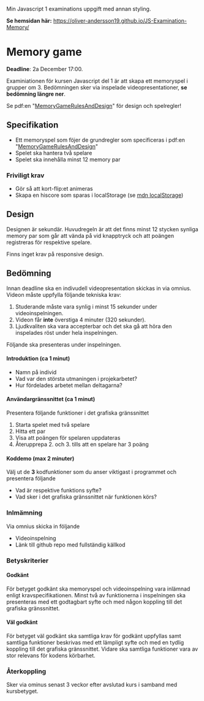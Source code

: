 Min Javascript 1 examinations uppgift med annan styling.

**Se hemsidan här:** https://oliver-andersson19.github.io/JS-Examination-Memory/

# Memory game

**Deadline**: 2a December 17:00.

Examiniationen för kursen Javascript del 1 är att skapa ett memoryspel i grupper om 3. Bedömningen sker via inspelade videopresentationer, **se bedömning längre ner**.

Se pdf:en "[MemoryGameRulesAndDesign](MemoryGameRulesAndDesign.pdf)" för design och spelregler!

## Specifikation

- Ett memoryspel som föjer de grundregler som specificeras i pdf:en "[MemoryGameRulesAndDesign](MemoryGameRulesAndDesign.pdf)"
- Spelet ska hantera två spelare
- Spelet ska innehålla minst 12 memory par

### Friviligt krav

- Gör så att kort-flip:et animeras
- Skapa en hiscore som sparas i localStorage (se [mdn localStorage](https://developer.mozilla.org/en-US/docs/Web/API/Window/localStorage))

## Design

Designen är sekundär. Huvudregeln är att det finns minst 12 stycken synliga memory par som går att vända på vid knapptryck och att poängen registreras för respektive spelare.

Finns inget krav på responsive design.

## Bedömning

Innan deadline ska en indivudell videopresentation skickas in via omnius. Videon måste uppfylla följande tekniska krav:

1. Studerande måste vara synlig i minst 15 sekunder under videoinspelningen.
2. Videon får **inte** överstiga 4 minuter (320 sekunder).
3. Ljudkvaliten ska vara accepterbar och det ska gå att höra den inspelades röst under hela inspelningen.

Följande ska presenteras under inspelningen.

#### Introduktion (ca 1 minut)

- Namn på individ
- Vad var den största utmaningen i projekarbetet?
- Hur fördelades arbetet mellan deltagarna?

#### Användargränssnittet (ca 1 minut)

Presentera följande funktioner i det grafiska gränssnittet

1. Starta spelet med två spelare
2. Hitta ett par
3. Visa att poängen för spelaren uppdateras
4. Återupprepa 2. och 3. tills att en spelare har 3 poäng

#### Koddemo (max 2 minuter)

Välj ut de **3** kodfunktioner som du anser viktigast i programmet och presentera följande

- Vad är respektive funktions syfte?
- Vad sker i det grafiska gränssnittet när funktionen körs?

### Inlmämning

Via omnius skicka in följande

- Videoinspelning
- Länk till github repo med fullständig källkod

### Betyskriterier

#### Godkänt

För betyget godkänt ska memoryspel och videoinspelning vara inlämnad enligt kravspecifikationen. Minst två av funktionerna i inspelningen ska presenteras med ett godtagbart syfte och med någon koppling till det grafiska gränssnittet.

#### Väl godkänt

För betyget väl godkänt ska samtliga krav för godkänt uppfyllas samt samtliga funktioner beskrivas med ett lämpligt syfte och med en tydlig koppling till det grafiska gränssnittet. Vidare ska samtliga funktioner vara av stor relevans för kodens körbarhet.

### Återkoppling

Sker via ominus senast 3 veckor efter avslutad kurs i samband med kursbetyget.

